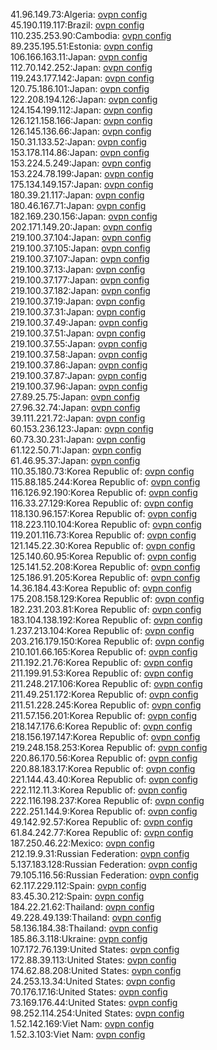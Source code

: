 41.96.149.73:Algeria: [ovpn config](vpn/41_96_149_73.ovpn)  
45.190.119.117:Brazil: [ovpn config](vpn/45_190_119_117.ovpn)  
110.235.253.90:Cambodia: [ovpn config](vpn/110_235_253_90.ovpn)  
89.235.195.51:Estonia: [ovpn config](vpn/89_235_195_51.ovpn)  
106.166.163.11:Japan: [ovpn config](vpn/106_166_163_11.ovpn)  
112.70.142.252:Japan: [ovpn config](vpn/112_70_142_252.ovpn)  
119.243.177.142:Japan: [ovpn config](vpn/119_243_177_142.ovpn)  
120.75.186.101:Japan: [ovpn config](vpn/120_75_186_101.ovpn)  
122.208.194.126:Japan: [ovpn config](vpn/122_208_194_126.ovpn)  
124.154.199.112:Japan: [ovpn config](vpn/124_154_199_112.ovpn)  
126.121.158.166:Japan: [ovpn config](vpn/126_121_158_166.ovpn)  
126.145.136.66:Japan: [ovpn config](vpn/126_145_136_66.ovpn)  
150.31.133.52:Japan: [ovpn config](vpn/150_31_133_52.ovpn)  
153.178.114.86:Japan: [ovpn config](vpn/153_178_114_86.ovpn)  
153.224.5.249:Japan: [ovpn config](vpn/153_224_5_249.ovpn)  
153.224.78.199:Japan: [ovpn config](vpn/153_224_78_199.ovpn)  
175.134.149.157:Japan: [ovpn config](vpn/175_134_149_157.ovpn)  
180.39.21.117:Japan: [ovpn config](vpn/180_39_21_117.ovpn)  
180.46.167.71:Japan: [ovpn config](vpn/180_46_167_71.ovpn)  
182.169.230.156:Japan: [ovpn config](vpn/182_169_230_156.ovpn)  
202.171.149.20:Japan: [ovpn config](vpn/202_171_149_20.ovpn)  
219.100.37.104:Japan: [ovpn config](vpn/219_100_37_104.ovpn)  
219.100.37.105:Japan: [ovpn config](vpn/219_100_37_105.ovpn)  
219.100.37.107:Japan: [ovpn config](vpn/219_100_37_107.ovpn)  
219.100.37.13:Japan: [ovpn config](vpn/219_100_37_13.ovpn)  
219.100.37.177:Japan: [ovpn config](vpn/219_100_37_177.ovpn)  
219.100.37.182:Japan: [ovpn config](vpn/219_100_37_182.ovpn)  
219.100.37.19:Japan: [ovpn config](vpn/219_100_37_19.ovpn)  
219.100.37.31:Japan: [ovpn config](vpn/219_100_37_31.ovpn)  
219.100.37.49:Japan: [ovpn config](vpn/219_100_37_49.ovpn)  
219.100.37.51:Japan: [ovpn config](vpn/219_100_37_51.ovpn)  
219.100.37.55:Japan: [ovpn config](vpn/219_100_37_55.ovpn)  
219.100.37.58:Japan: [ovpn config](vpn/219_100_37_58.ovpn)  
219.100.37.86:Japan: [ovpn config](vpn/219_100_37_86.ovpn)  
219.100.37.87:Japan: [ovpn config](vpn/219_100_37_87.ovpn)  
219.100.37.96:Japan: [ovpn config](vpn/219_100_37_96.ovpn)  
27.89.25.75:Japan: [ovpn config](vpn/27_89_25_75.ovpn)  
27.96.32.74:Japan: [ovpn config](vpn/27_96_32_74.ovpn)  
39.111.221.72:Japan: [ovpn config](vpn/39_111_221_72.ovpn)  
60.153.236.123:Japan: [ovpn config](vpn/60_153_236_123.ovpn)  
60.73.30.231:Japan: [ovpn config](vpn/60_73_30_231.ovpn)  
61.122.50.71:Japan: [ovpn config](vpn/61_122_50_71.ovpn)  
61.46.95.37:Japan: [ovpn config](vpn/61_46_95_37.ovpn)  
110.35.180.73:Korea Republic of: [ovpn config](vpn/110_35_180_73.ovpn)  
115.88.185.244:Korea Republic of: [ovpn config](vpn/115_88_185_244.ovpn)  
116.126.92.190:Korea Republic of: [ovpn config](vpn/116_126_92_190.ovpn)  
116.33.27.129:Korea Republic of: [ovpn config](vpn/116_33_27_129.ovpn)  
118.130.96.157:Korea Republic of: [ovpn config](vpn/118_130_96_157.ovpn)  
118.223.110.104:Korea Republic of: [ovpn config](vpn/118_223_110_104.ovpn)  
119.201.116.73:Korea Republic of: [ovpn config](vpn/119_201_116_73.ovpn)  
121.145.22.30:Korea Republic of: [ovpn config](vpn/121_145_22_30.ovpn)  
125.140.60.95:Korea Republic of: [ovpn config](vpn/125_140_60_95.ovpn)  
125.141.52.208:Korea Republic of: [ovpn config](vpn/125_141_52_208.ovpn)  
125.186.91.205:Korea Republic of: [ovpn config](vpn/125_186_91_205.ovpn)  
14.36.184.43:Korea Republic of: [ovpn config](vpn/14_36_184_43.ovpn)  
175.208.158.129:Korea Republic of: [ovpn config](vpn/175_208_158_129.ovpn)  
182.231.203.81:Korea Republic of: [ovpn config](vpn/182_231_203_81.ovpn)  
183.104.138.192:Korea Republic of: [ovpn config](vpn/183_104_138_192.ovpn)  
1.237.213.104:Korea Republic of: [ovpn config](vpn/1_237_213_104.ovpn)  
203.216.179.150:Korea Republic of: [ovpn config](vpn/203_216_179_150.ovpn)  
210.101.66.165:Korea Republic of: [ovpn config](vpn/210_101_66_165.ovpn)  
211.192.21.76:Korea Republic of: [ovpn config](vpn/211_192_21_76.ovpn)  
211.199.91.53:Korea Republic of: [ovpn config](vpn/211_199_91_53.ovpn)  
211.248.217.106:Korea Republic of: [ovpn config](vpn/211_248_217_106.ovpn)  
211.49.251.172:Korea Republic of: [ovpn config](vpn/211_49_251_172.ovpn)  
211.51.228.245:Korea Republic of: [ovpn config](vpn/211_51_228_245.ovpn)  
211.57.156.201:Korea Republic of: [ovpn config](vpn/211_57_156_201.ovpn)  
218.147.176.6:Korea Republic of: [ovpn config](vpn/218_147_176_6.ovpn)  
218.156.197.147:Korea Republic of: [ovpn config](vpn/218_156_197_147.ovpn)  
219.248.158.253:Korea Republic of: [ovpn config](vpn/219_248_158_253.ovpn)  
220.86.170.56:Korea Republic of: [ovpn config](vpn/220_86_170_56.ovpn)  
220.88.183.17:Korea Republic of: [ovpn config](vpn/220_88_183_17.ovpn)  
221.144.43.40:Korea Republic of: [ovpn config](vpn/221_144_43_40.ovpn)  
222.112.11.3:Korea Republic of: [ovpn config](vpn/222_112_11_3.ovpn)  
222.116.198.237:Korea Republic of: [ovpn config](vpn/222_116_198_237.ovpn)  
222.251.144.9:Korea Republic of: [ovpn config](vpn/222_251_144_9.ovpn)  
49.142.92.57:Korea Republic of: [ovpn config](vpn/49_142_92_57.ovpn)  
61.84.242.77:Korea Republic of: [ovpn config](vpn/61_84_242_77.ovpn)  
187.250.46.22:Mexico: [ovpn config](vpn/187_250_46_22.ovpn)  
212.19.9.31:Russian Federation: [ovpn config](vpn/212_19_9_31.ovpn)  
5.137.183.128:Russian Federation: [ovpn config](vpn/5_137_183_128.ovpn)  
79.105.116.56:Russian Federation: [ovpn config](vpn/79_105_116_56.ovpn)  
62.117.229.112:Spain: [ovpn config](vpn/62_117_229_112.ovpn)  
83.45.30.212:Spain: [ovpn config](vpn/83_45_30_212.ovpn)  
184.22.21.62:Thailand: [ovpn config](vpn/184_22_21_62.ovpn)  
49.228.49.139:Thailand: [ovpn config](vpn/49_228_49_139.ovpn)  
58.136.184.38:Thailand: [ovpn config](vpn/58_136_184_38.ovpn)  
185.86.3.118:Ukraine: [ovpn config](vpn/185_86_3_118.ovpn)  
107.172.76.139:United States: [ovpn config](vpn/107_172_76_139.ovpn)  
172.88.39.113:United States: [ovpn config](vpn/172_88_39_113.ovpn)  
174.62.88.208:United States: [ovpn config](vpn/174_62_88_208.ovpn)  
24.253.13.34:United States: [ovpn config](vpn/24_253_13_34.ovpn)  
70.176.17.16:United States: [ovpn config](vpn/70_176_17_16.ovpn)  
73.169.176.44:United States: [ovpn config](vpn/73_169_176_44.ovpn)  
98.252.114.254:United States: [ovpn config](vpn/98_252_114_254.ovpn)  
1.52.142.169:Viet Nam: [ovpn config](vpn/1_52_142_169.ovpn)  
1.52.3.103:Viet Nam: [ovpn config](vpn/1_52_3_103.ovpn)  
